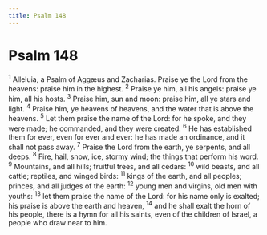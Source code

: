```yaml
---
title: Psalm 148
---
```

# Psalm 148

<sup>1</sup> Alleluia, a Psalm of Aggæus and Zacharias. Praise ye the Lord from the heavens: praise him in the highest. <sup>2</sup> Praise ye him, all his angels: praise ye him, all his hosts. <sup>3</sup> Praise him, sun and moon: praise him, all ye stars and light. <sup>4</sup> Praise him, ye heavens of heavens, and the water that is above the heavens. <sup>5</sup> Let them praise the name of the Lord: for he spoke, and they were made; he commanded, and they were created. <sup>6</sup> He has established them for ever, even for ever and ever: he has made an ordinance, and it shall not pass away. <sup>7</sup> Praise the Lord from the earth, ye serpents, and all deeps. <sup>8</sup> Fire, hail, snow, ice, stormy wind; the things that perform his word. <sup>9</sup> Mountains, and all hills; fruitful trees, and all cedars: <sup>10</sup> wild beasts, and all cattle; reptiles, and winged birds: <sup>11</sup> kings of the earth, and all peoples; princes, and all judges of the earth: <sup>12</sup> young men and virgins, old men with youths: <sup>13</sup> let them praise the name of the Lord: for his name only is exalted; his praise is above the earth and heaven, <sup>14</sup> and he shall exalt the horn of his people, there is a hymn for all his saints, even of the children of Israel, a people who draw near to him. 